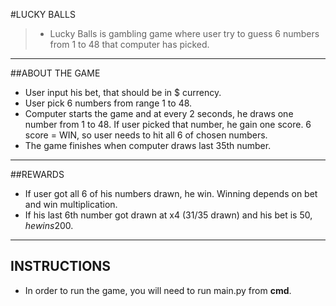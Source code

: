 #LUCKY BALLS

>- Lucky Balls is gambling game where user try to guess 6 numbers from 1 to 48 that computer has picked. 
___
##ABOUT THE GAME
- User input his bet, that should be in $ currency. 
- User pick 6 numbers from range 1 to 48.
- Computer starts the game and at every 2 seconds, he draws one number from 1 to 48. If user picked that number, he gain one score. 6 score = WIN, so user needs to hit all 6 of chosen numbers.
- The game finishes when computer draws last 35th number. 
___
##REWARDS
- If user got all 6 of his numbers drawn, he win. Winning depends on bet and win multiplication. 
- If his last 6th number got drawn at x4 (31/35 drawn) and his bet is 50$, he wins 200$.
___
## INSTRUCTIONS
- In order to run the game, you will need to run main.py from **cmd**. 